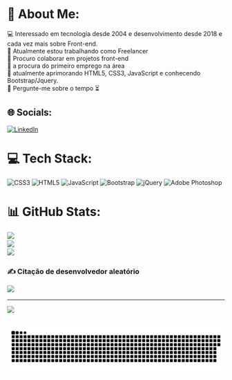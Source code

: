 # 💫 About Me:
💻 Interessado em tecnologia desde 2004 e desenvolvimento desde 2018 e cada vez mais sobre Front-end.<br>🔭 Atualmente estou trabalhando como Freelancer<br>👯 Procuro colaborar em projetos front-end<br>🤝 a procura do primeiro emprego na área<br>🌱 atualmente aprimorando HTML5, CSS3, JavaScript e conhecendo Bootstrap/Jquery.<br>💬 Pergunte-me sobre o tempo ⏳


## 🌐 Socials:
[![LinkedIn](https://img.shields.io/badge/LinkedIn-%230077B5.svg?logo=linkedin&logoColor=white)](https://www.linkedin.com/in/ronaldo-rocha-935412161/) 

# 💻 Tech Stack:
![CSS3](https://img.shields.io/badge/css3-%231572B6.svg?style=for-the-badge&logo=css3&logoColor=white) ![HTML5](https://img.shields.io/badge/html5-%23E34F26.svg?style=for-the-badge&logo=html5&logoColor=white) ![JavaScript](https://img.shields.io/badge/javascript-%23323330.svg?style=for-the-badge&logo=javascript&logoColor=%23F7DF1E) ![Bootstrap](https://img.shields.io/badge/bootstrap-%23563D7C.svg?style=for-the-badge&logo=bootstrap&logoColor=white) ![jQuery](https://img.shields.io/badge/jquery-%230769AD.svg?style=for-the-badge&logo=jquery&logoColor=white) ![Adobe Photoshop](https://img.shields.io/badge/adobephotoshop-%2331A8FF.svg?style=for-the-badge&logo=adobephotoshop&logoColor=white)
# 📊 GitHub Stats:
![](https://github-readme-stats.vercel.app/api?username=Ronaldo-Rocha&theme=midnight-purple&hide_border=false&include_all_commits=true&count_private=true)<br/>
![](https://github-readme-streak-stats.herokuapp.com/?user=Ronaldo-Rocha&theme=midnight-purple&hide_border=false)<br/>
![](https://github-readme-stats.vercel.app/api/top-langs/?username=Ronaldo-Rocha&theme=midnight-purple&hide_border=false&include_all_commits=true&count_private=true&layout=compact)

### ✍️ Citação de desenvolvedor aleatório 
![](https://quotes-github-readme.vercel.app/api?type=horizontal&theme=tokyonight)

---
[![](https://visitcount.itsvg.in/api?id=Ronaldo-Rocha&icon=2&color=6)](https://visitcount.itsvg.in)

<!-- Proudly created with GPRM ( https://gprm.itsvg.in ) -->
##

![Snake animation](https://github.com/ronaldo-rocha/ronaldo-rocha/blob/output/github-contribution-grid-snake.svg)
